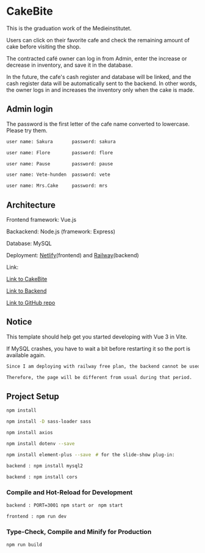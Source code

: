 # CakeBite

This is the graduation work of the Medieinstitutet.

Users can click on their favorite cafe and check the remaining amount of cake before visiting the shop.

The contracted café owner can log in from Admin, enter the increase or decrease in inventory, and save it in the database.

In the future, the cafe's cash register and database will be linked, and the cash register data will be automatically sent to the backend. In other words, the owner logs in and increases the inventory only when the cake is made.

## Admin login

The password is the first letter of the cafe name converted to lowercase.
Please try them.

```sh
user name: Sakura       password: sakura

user name: Flore        password: flore

user name: Pause        password: pause

user name: Vete-hunden  password: vete

user name: Mrs.Cake     password: mrs

```

## Architecture

Frontend framework: Vue.js

Backackend: Node.js (framework: Express)

Database: MySQL

Deployment: 
[Netlify](https://www.netlify.com/)(frontend) and [Railway](https://railway.app/)(backend)
	
Link:

[Link to CakeBite](https://cakebite1.netlify.app/) 

[Link to Backend](https://cakebite-production.up.railway.app/cafes) 

[Link to GitHub repo](https://github.com/Mari-Artho/cakeBite) 

## Notice

This template should help get you started developing with Vue 3 in Vite.

If MySQL crashes, you have to wait a bit before restarting it so the port is available again.

```sh
Since I am deploying with railway free plan, the backend cannot be used from the 20th to the end of the month. 

Therefore, the page will be different from usual during that period.

```


## Project Setup

```sh
npm install

npm install -D sass-loader sass

npm install axios

npm install dotenv --save

npm install element-plus --save　# for the slide-show plug-in:

backend : npm install mysql2

backend : npm install cors

```

### Compile and Hot-Reload for Development

```sh
backend : PORT=3001 npm start or　npm start

frontend : npm run dev
```

### Type-Check, Compile and Minify for Production

```sh
npm run build
```
